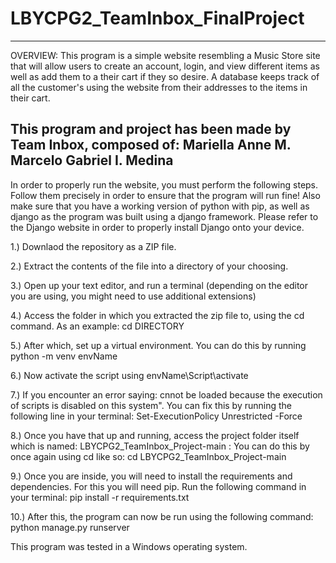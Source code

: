 # LBYCPG2_TeamInbox_FinalProject
-------------------------------------------------------------------------------------------------------------------------------------------------------------------------
OVERVIEW:
This program is a simple website resembling a Music Store site that will allow users to create an account, login, and view different items as well as add them to a
their cart if they so desire. A database keeps track of all the customer's using the website from their addresses to the items in their cart. 

This program and project has been made by Team Inbox, composed of: 
Mariella Anne M. Marcelo 
Gabriel I. Medina 
-------------------------------------------------------------------------------------------------------------------------------------------------------------------------


In order to properly run the website, you must perform the following steps. Follow them precisely in order to ensure that the program will run fine! 
Also make sure that you have a working version of python with pip, as well as django as the program was built using a django framework. Please refer to the Django website in order to properly install Django onto your device.

1.) Downlaod the repository as a ZIP file.

2.) Extract the contents of the file into a directory of your choosing. 

3.) Open up your text editor, and run a terminal (depending on the editor you are using, you might need to use additional extensions)

4.) Access the folder in which you extracted the zip file to, using the cd command. As an example: cd DIRECTORY

5.) After which, set up a virtual environment. You can do this by running python -m venv envName

6.) Now activate the script using envName\Script\activate

7.) If you encounter an error saying: cnnot be loaded because the execution of scripts is disabled on this system". You can fix this by running the following line in your terminal: Set-ExecutionPolicy Unrestricted -Force

8.) Once you have that up and running, access the project folder itself which is named: LBYCPG2_TeamInbox_Project-main : You can do this by once again using cd like so: 
cd LBYCPG2_TeamInbox_Project-main

9.) Once you are inside, you will need to install the requirements and dependencies. For this you will need pip. Run the following command in your terminal: 
pip install -r requirements.txt

10.) After this, the program can now be run using the following command: python manage.py runserver 

This program was tested in a Windows operating system.


